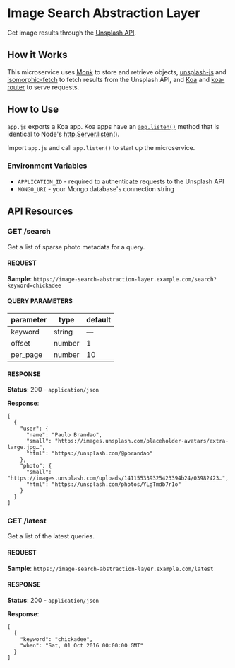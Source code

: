 # Image Search Abstraction Layer

Get image results through the [Unsplash API][1].

[1]: https://unsplash.com/developers

## How it Works

This microservice uses [Monk][2] to store and retrieve objects, [unsplash-js][3]
and [isomorphic-fetch][4] to fetch results from the Unsplash API, and [Koa][5]
and [koa-router][6] to serve requests.

[2]: https://github.com/Automattic/monk
[3]: https://github.com/unsplash/unsplash-js
[4]: https://github.com/matthew-andrews/isomorphic-fetch
[5]: http://koajs.com/
[6]: https://github.com/alexmingoia/koa-router

## How to Use

`app.js` exports a Koa app. Koa apps have an [`app.listen()`][7] method that is
identical to Node's [http.Server.listen()][8].

Import `app.js` and call `app.listen()` to start up the microservice.

[7]: http://koajs.com/#app-listen-
[8]: https://nodejs.org/api/http.html#http_server_listen_port_hostname_backlog_callback

### Environment Variables

* `APPLICATION_ID` - required to authenticate requests to the Unsplash API
* `MONGO_URI` - your Mongo database's connection string

## API Resources

### GET /search

Get a list of sparse photo metadata for a query.

#### REQUEST

__Sample__: `https://image-search-abstraction-layer.example.com/search?keyword=chickadee`

#### QUERY PARAMETERS

| parameter | type   | default |
|-----------|--------|---------|
| keyword   | string |       — |
| offset    | number |       1 |
| per_page  | number |      10 |

#### RESPONSE

__Status__: 200 - `application/json`

__Response__:

    [
      {
        "user": {
          "name": "Paulo Brandao",
          "small": "https://images.unsplash.com/placeholder-avatars/extra-large.jpg…",
          "html": "https://unsplash.com/@pbrandao"
        },
        "photo": {
          "small": "https://images.unsplash.com/uploads/141155339325423394b24/03982423…",
          "html": "https://unsplash.com/photos/YLgTmdb7r1o"
        }
      }
    ]

### GET /latest

Get a list of the latest queries.

#### REQUEST

__Sample__: `https://image-search-abstraction-layer.example.com/latest`

#### RESPONSE

__Status__: 200 - `application/json`

__Response__:

    [
      {
        "keyword": "chickadee",
        "when": "Sat, 01 Oct 2016 00:00:00 GMT"
      }
    ]
